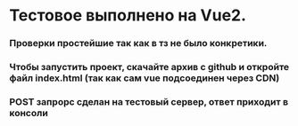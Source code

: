 # Тестовое выполнено на Vue2.

### Проверки простейшие так как в тз не было конкретики.

### Чтобы запустить проект, скачайте архив с github и откройте файл index.html (так как сам vue подсоединен через CDN)

### POST запрорс сделан на тестовый сервер, ответ приходит в консоли
